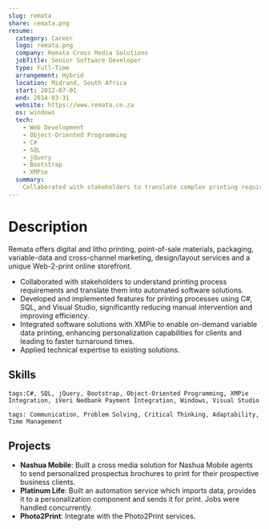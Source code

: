 ```yaml
---
slug: remata
share: remata.png
resume:
  category: Career
  logo: remata.png
  company: Remata Cross Media Solutions
  jobTitle: Senior Software Developer
  type: Full-Time
  arrangement: Hybrid
  location: Midrand, South Africa
  start: 2012-07-01
  end: 2014-03-31
  website: https://www.remata.co.za
  os: windows
  tech:
    - Web Development
    - Object-Oriented Programming
    - C#
    - SQL
    - jQuery
    - Bootstrap
    - XMPie
  summary:
    Collaborated with stakeholders to translate complex printing requirements into automated software solutions, developing features with C#, SQL, and Visual Studio that streamlined processes and boosted efficiency. By integrating with XMPie for on-demand variable data printing, enhanced personalization for clients and reduced turnaround times.
---
```


# Description

Remata offers digital and litho printing, point-of-sale materials, packaging, variable-data and cross-channel marketing, design/layout services and a unique Web-2-print online storefront.

- Collaborated with stakeholders to understand printing process requirements and translate them into automated software solutions.
- Developed and implemented features for printing processes using C#, SQL, and Visual Studio, significantly reducing manual intervention and improving efficiency.
- Integrated software solutions with XMPie to enable on-demand variable data printing, enhancing personalization capabilities for clients and leading to faster turnaround times.
- Applied technical expertise to existing solutions.

## Skills

`tags:C#, SQL, jQuery, Bootstrap, Object-Oriented Programming, XMPie Integration, iVeri Nedbank Payment Integration, Windows, Visual Studio`

`tags: Communication, Problem Solving, Critical Thinking, Adaptability, Time Management`

## Projects

- **Nashua Mobile**: Built a cross media solution for Nashua Mobile agents to send personalized prospectus brochures to print for their prospective business clients.
- **Platinum Life**: Built an automation service which imports data, provides it to a personalization component and sends it for print. Jobs were handled concurrently.
- **Photo2Print**: Integrate with the Photo2Print services.
